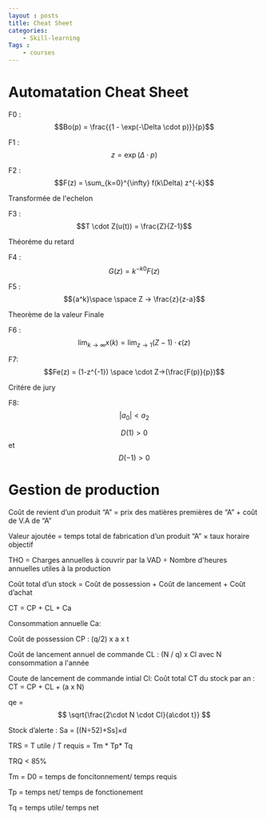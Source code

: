 ```yaml
---
layout : posts
title: Cheat Sheet
categories: 
    - Skill-learning
Tags :
    - courses
---
```

 # Automatation Cheat Sheet

F0 : $$Bo(p) = \frac{{1 - \exp(-\Delta \cdot p)}}{p}$$

F1 : $$z = \exp(\Delta \cdot p)$$

F2 : $$F(z) = \sum_{k=0}^{\infty} f(k\Delta) z^{-k}$$

Transformée de l'echelon

F3 : $$T \cdot Z(u(t)) = \frac{Z}{Z-1}$$

Théoréme du retard 

F4 : $$G(z) = k^{-k0}F(z)$$

F5 : $${a^k}\space \space Z -> \frac{z}{z-a}$$

Theorème de la valeur Finale

F6 : $$\lim_{{k \to \infty}} x(k) = \lim_{{z \to 1}} (Z-1) \cdot \epsilon(z)$$

F7: $$Fe(z) = (1-z^{-1}) \space \cdot  Z->(\frac{F(p)}{p})$$

Critére de jury

F8:
$$\left| a_0 \right| < a_2$$

$$D(1)> 0$$ et $$D(-1)>0$$


# Gestion de production

Coût de revient d’un produit “A” = prix des matières premières de “A” + coût de V.A de “A”

Valeur ajoutée = temps total de fabrication d’un produit “A” × taux horaire objectif

THO = Charges annuelles à couvrir par la VAD ÷ Nombre d'heures annuelles utiles à la production





Coût total d’un stock = Coût de possession + Coût de lancement + Coût d’achat 

CT = CP + CL + Ca


Consommation annuelle Ca:

Coût de possession CP :  (q/2) x a x t

Coût de lancement annuel de commande CL : (N / q) x Cl avec N consommation a l'année

Coute de lancement de commande intial Cl:
Coût total CT du stock par an : CT = CP + CL + (a x N)


qe = $$ \sqrt{\frac{2\cdot N \cdot Cl}{a\cdot t}} $$





Stock d’alerte : Sa = [(N÷52)+Ss]×d


TRS = T utile / T requis = Tm * Tp* Tq

TRQ < 85%

Tm = D0 = temps de foncitonnement/ temps requis

Tp = temps net/ temps de fonctionement

Tq = temps utile/ temps net


<script src="https://polyfill.io/v3/polyfill.min.js?features=es6"></script>
<script id="MathJax-script" async src="https://cdn.jsdelivr.net/npm/mathjax@3/es5/tex-mml-chtml.js"></script>
